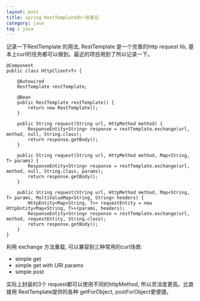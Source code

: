 ```yaml
---
layout: post
title: spring RestTemplate的一些笔记 
category: java
tag : java
---
```


记录一下RestTemplate 的用法, RestTemplate 是一个完善的http request lib, 基本上curl的任务都可以做到。最近的项目用到了所以记录一下。 

```
@Component
public class HttpClient<T> {

    @Autowired
    RestTemplate restTemplate;

    @Bean
    public RestTemplate restTemplate() {
        return new RestTemplate();
    }

    public String request(String url, HttpMethod method) {
        ResponseEntity<String> response = restTemplate.exchange(url, method, null, String.class);
        return response.getBody();
    }
    
    public String request(String url, HttpMethod method, Map<String, T> params) {
        ResponseEntity<String> response = restTemplate.exchange(url, method, null, String.class, params);
        return response.getBody();
    } 

    public String request(String url, HttpMethod method, Map<String, T> params, MultiValueMap<String, String> headers) {
        HttpEntity<Map<String, T>> requestEntity = new HttpEntity<Map<String, T>>(params, headers);
        ResponseEntity<String> response = restTemplate.exchange(url, method, requestEntity, String.class);
        return response.getBody();
    }    
}
```

利用 exchange 方法重载, 可以兼容到三种常用的curl场景:

* simple get
* simple get with URI params
* simple post

实际上封装的3个 request都可以使用不同的httpMethod, 所以灵活度更高。比直接用 RestTemplate提供的各种 getForObject, postForObject更便捷。

